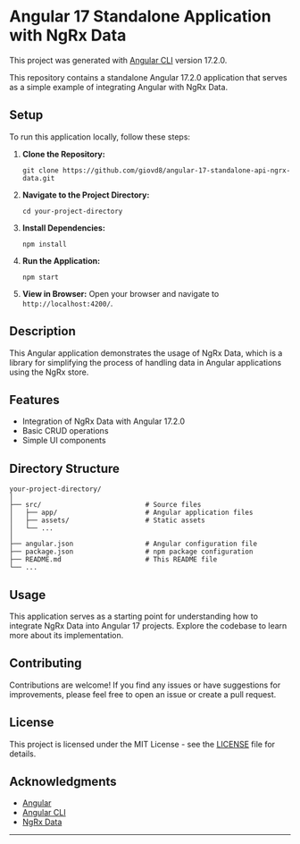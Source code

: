 # Angular 17 Standalone Application with NgRx Data

This project was generated with [Angular CLI](https://github.com/angular/angular-cli) version 17.2.0.

This repository contains a standalone Angular 17.2.0 application that serves as a simple example of integrating Angular with NgRx Data.

## Setup

To run this application locally, follow these steps:

1. **Clone the Repository:**
   ```
   git clone https://github.com/giovd8/angular-17-standalone-api-ngrx-data.git
   ```

2. **Navigate to the Project Directory:**
   ```
   cd your-project-directory
   ```

3. **Install Dependencies:**
   ```
   npm install
   ```

4. **Run the Application:**
   ```
   npm start
   ```

5. **View in Browser:**
   Open your browser and navigate to `http://localhost:4200/`.

## Description

This Angular application demonstrates the usage of NgRx Data, which is a library for simplifying the process of handling data in Angular applications using the NgRx store.

## Features

- Integration of NgRx Data with Angular 17.2.0
- Basic CRUD operations
- Simple UI components

## Directory Structure

```
your-project-directory/
│
├── src/                          # Source files
│   ├── app/                      # Angular application files
│   ├── assets/                   # Static assets
│   └── ...
│
├── angular.json                  # Angular configuration file
├── package.json                  # npm package configuration
├── README.md                     # This README file
└── ...
```

## Usage

This application serves as a starting point for understanding how to integrate NgRx Data into Angular 17 projects. Explore the codebase to learn more about its implementation.

## Contributing

Contributions are welcome! If you find any issues or have suggestions for improvements, please feel free to open an issue or create a pull request.

## License

This project is licensed under the MIT License - see the [LICENSE](LICENSE) file for details.

## Acknowledgments

- [Angular](https://angular.io/)
- [Angular CLI](https://angular.io/cli)
- [NgRx Data](https://ngrx.io/guide/data)

---
